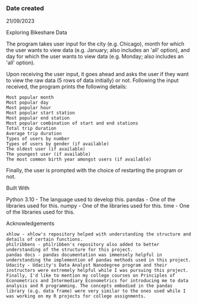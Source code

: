 ### Date created
21/09/2023

Exploring Bikeshare Data

The program takes user input for the city (e.g. Chicago), month for which the user wants to view data (e.g. January; also includes an 'all' option), and day for which the user wants to view data (e.g. Monday; also includes an 'all' option).

Upon receiving the user input, it goes ahead and asks the user if they want to view the raw data (5 rows of data initially) or not. Following the input received, the program prints the following details:

    Most popular month
    Most popular day
    Most popular hour
    Most popular start station
    Most popular end station
    Most popular combination of start and end stations
    Total trip duration
    Average trip duration
    Types of users by number
    Types of users by gender (if available)
    The oldest user (if available)
    The youngest user (if available)
    The most common birth year amongst users (if available)

Finally, the user is prompted with the choice of restarting the program or not.


Built With

Python 3.10 - The language used to develop this.
pandas - One of the libraries used for this.
numpy - One of the libraries used for this.
time - One of the libraries used for this.

Acknowledgements

    xhlow - xhlow's repository helped with understanding the structure and details of certain functions.
    philribbens - philribben's repository also added to better understanding of the structure for this project.
    pandas docs - pandas documentation was immensely helpful in understanding the implemention of pandas methods used in this project.
    Udacity - Udacity's Data Analyst Nanodegree program and their instructors were extremely helpful while I was pursuing this project.
    Finally, I'd like to mention my college courses on Principles of Econometrics and Intermediary Econometrics for introducing me to data analysis and R programming. The concepts embodied in the pandas library (e.g. data frame) were very similar to the ones used while I was working on my R projects for college assignments.
